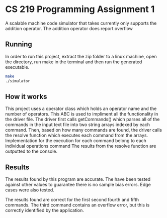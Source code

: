 # CS 219 Programming Assignment 1

A scalable machine code simulator that takes currently only supports the addition operator. The addition operator does report overflow

## Running
In order to run this project, extract the zip folder to a linux machine, open the directory, run make in the terminal and then run the generated executable.
```bash 
make
./simulator
```

## How it works
This project uses a operator class which holds an operator name and the number of operators. This ABC is used to impliment all the functionality in the driver file. The driver first calls getCommands() which parses all of the commands in the input text file into two string arrays indexed by each command. Then, based on how many commands are found, the driver calls the resolve function which executes each command from the arrays. Implementation for the execution for each command belong to each individual operations command The results from the resolve function are outputted to the console.

## Results
The results found by this program are accurate. The have been tested against other values to guarantee there is no sample bias errors. Edge cases were also tested.

The results found are correct for the first second fourth and fifth commands. The third command contains an overflow error, but this is correctly identified by the application.

